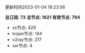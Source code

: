 更新时间2023-01-04 18:23:56

**总订阅: 73**
**总节点: 1621**
**有效节点: 794**
- ss节点: 429
- trojan节点: 144
- v2ray节点: 217
- ssr节点: 4
